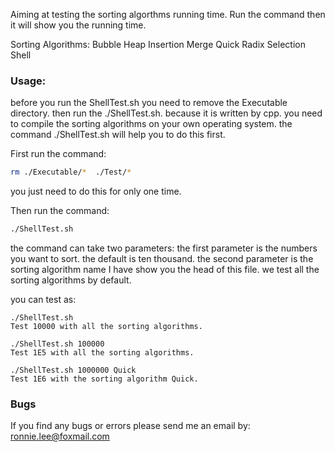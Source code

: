 Aiming at testing the sorting algorthms running time.
Run the command then it will show you the running time.


Sorting Algorithms:
    Bubble
    Heap
    Insertion
    Merge
    Quick
    Radix
    Selection
    Shell

### Usage:

before you run the ShellTest.sh you need to remove the Executable directory.
then run the ./ShellTest.sh. because it is written by cpp. you need to compile
the sorting algorithms on your own operating system. the command ./ShellTest.sh
will help you to do this first.

First run the command:
```bash
rm ./Executable/*  ./Test/*
```
you just need to do this for only one time.

Then run the command:
```bash
./ShellTest.sh
```

the command can take two parameters:
    the first parameter is the numbers you want to sort. the default is ten
    thousand.
    the second parameter is the sorting algorithm name I have show you the head
    of this file. we test all the sorting algorithms by default.


you can test as:

    ./ShellTest.sh
    Test 10000 with all the sorting algorithms.

    ./ShellTest.sh 100000 
    Test 1E5 with all the sorting algorithms.

    ./ShellTest.sh 1000000 Quick
    Test 1E6 with the sorting algorithm Quick.



### Bugs
If you find any bugs or errors please send me an email by:
ronnie.lee@foxmail.com





